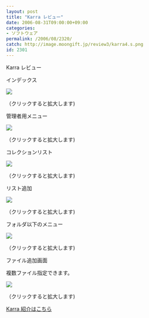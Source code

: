 ```yaml
---
layout: post
title: "Karra レビュー"
date: 2006-08-31T09:00:00+09:00
categories:
- ソフトウェア
permalink: /2006/08/2320/
catch: http://image.moongift.jp/review3/karra4.s.png
id: 2301
---
```

Karra レビュー  
<!--more-->

インデックス

  

[![](http://image.moongift.jp/review3/karra1.s.png)](http://image.moongift.jp/review3/karra1.png)  
  
（クリックすると拡大します)

  

管理者用メニュー

  

[![](http://image.moongift.jp/review3/karra2.s.png)](http://image.moongift.jp/review3/karra2.png)  
  
（クリックすると拡大します)

  

コレクションリスト

  

[![](http://image.moongift.jp/review3/karra3.s.png)](http://image.moongift.jp/review3/karra3.png)  
  
（クリックすると拡大します)

  

リスト追加

  

[![](http://image.moongift.jp/review3/karra4.s.png)](http://image.moongift.jp/review3/karra4.png)  
  
（クリックすると拡大します)

  

フォルダ以下のメニュー

  

[![](http://image.moongift.jp/review3/karra5.s.png)](http://image.moongift.jp/review3/karra5.png)  
  
（クリックすると拡大します)

  

ファイル追加画面

  

複数ファイル指定できます。

  

[![](http://image.moongift.jp/review3/karra6.s.png)](http://image.moongift.jp/review3/karra6.png)  
  
（クリックすると拡大します)

  

[Karra 紹介はこちら](http://oss.moongift.jp/intro/i-2311.html)

